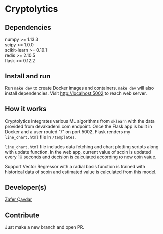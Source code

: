# Cryptolytics

## Dependencies
  numpy >= 1.13.3  
  scipy >= 1.0.0  
  scikit-learn >= 0.19.1  
  redis >= 2.10.5  
  flask >= 0.12.2  

## Install and run
  Run `make dev` to create Docker images and containers. `make dev` will also install dependencies.
  Visit [http://localhost:5002](http://localhost:5002) to reach web server.

## How it works
  Cryptolytics integrates various ML algorithms from `sklearn` with the data provided from
  devakademi.com endpoint. Once the Flask app is built in Docker and a user routed "/" on port 5002,
  Flask renders my `line_chart.html` file in `/templates`.

  `line_chart.html` file includes data fetching and chart plotting scripts along with update function.
  In the web app, current value of scoin is updated every 10 seconds and decision is calculated according to
  new coin value.

  Support Vector Regressor with a radial basis function is trained with historical data of scoin and
  estimated value is calculated from this model.

## Developer(s)
  [Zafer Çavdar](https://github.com/zafercavdar)

## Contribute
  Just make a new branch and open PR.
